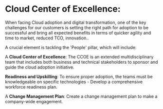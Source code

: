 # Cloud Center of Excellence:

When facing Cloud adoption and digital transformation, one of the key challenges for our customers is setting the right path for adoption to be successful and bring all expected benefits in terms of quicker agility and time to market, reduced TCO, innovation..

A crucial element is tackling the 'People' pillar, which will include:

A **Cloud Center of Excellence**:  The CCOE is an extended multidisciplinary team that includes both business and technical stakeholders to sponsor and guide the cloud adoption initiative.

**Readiness and Upskilling**: To ensure proper adoption, the teams must be knowledgeable on specific technologies - Develop a comprehensive workforce readiness plan.

A **Change Management Plan**: Create a change management plan to make a company-wide engagement.